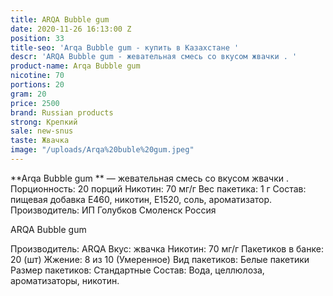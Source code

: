 ```yaml
---
title: ARQA Bubble gum
date: 2020-11-26 16:13:00 Z
position: 33
title-seo: 'Arqa Bubble gum - купить в Казахстане '
descr: 'ARQA Bubble gum - жевательная смесь со вкусом жвачки . '
product-name: Arqa Bubble gum
nicotine: 70
portions: 20
gram: 20
price: 2500
brand: Russian products
strong: Крепкий
sale: new-snus
taste: Жвачка
image: "/uploads/Arqa%20buble%20gum.jpeg"
---
```


**Arqa Bubble gum ** — жевательная смесь со вкусом жвачки . Порционность: 20 порций Никотин: 70 мг/г Вес пакетика: 1 г Состав: пищевая добавка E460, никотин, E1520, соль, ароматизатор. Производитель: ИП Голубков Смоленск Россия

ARQA Bubble gum

Производитель: ARQA Вкус: жвачка Никотин: 70 мг/г Пакетиков в банке: 20 (шт) Жжение: 8 из 10 (Умеренное) Вид пакетиков: Белые пакетики Размер пакетиков: Стандартные Состав: Вода, целлюлоза, ароматизаторы, никотин.